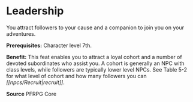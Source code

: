 ﻿---
cssclass: [feats]

---
# Leadership

You attract followers to your cause and a companion to join you on your adventures.

**Prerequisites:** Character level 7th.

**Benefit:** This feat enables you to attract a loyal cohort and a number of devoted subordinates who assist you. A cohort is generally an NPC with class levels, while followers are typically lower level NPCs. See Table 5-2 for what level of cohort and how many followers you can _[[npcs/Recruit|recruit]]_.

**Source** PFRPG Core